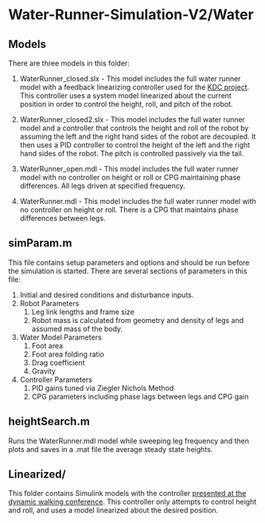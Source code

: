 Water-Runner-Simulation-V2/Water
================================

Models
------

There are three models in this folder:

1. WaterRunner\_closed.slx - This model includes the full water runner model with a feedback linearizing controller used for the [KDC project][1]. This controller uses a system model linearized about the current position in order to control the height, roll, and pitch of the robot.

2. WaterRunner\_closed2.slx - This model includes the full water runner model and a controller that controls the height and roll of the robot by assuming the left and the right hand sides of the robot are decoupled. It then uses a PID controller to control the height of the left and the right hand sides of the robot. The pitch is controlled passively via the tail.

3. WaterRunner\_open.mdl - This model includes the full water runner model with no controller on height or roll or CPG maintaining phase differences. All legs driven at specified frequency.

4. WaterRunner.mdl - This model includes the full water runner model with no controller on height or roll. There is a CPG that maintains phase differences between legs.

simParam.m
----------

This file contains setup parameters and options and should be run before the simulation is started. There are several sections of parameters in this file:

1. Initial and desired conditions and disturbance inputs.
2. Robot Parameters
    1. Leg link lengths and frame size
    2. Robot mass is calculated from geometry and density of legs and assumed mass of the body.
3. Water Model Parameters
    1. Foot area
    2. Foot area folding ratio
    3. Drag coefficient
    4. Gravity
4. Controller Parameters
    1. PID gains tuned via Ziegler Nichols Method
    2. CPG parameters including phase lags between legs and CPG gain

heightSearch.m
--------------

Runs the WaterRunner.mdl model while sweeping leg frequency and then plots and saves in a .mat file the average steady state heights.

Linearized/
-----------

This folder contains Simulink models with the controller [presented at the dynamic walking conference][2]. This controller only attempts to control height and roll, and uses a model linearized about the desired position.

[1]: ../../Documents/KDCproject/FinalReport/final.pdf      "KDC project final report"
[2]: ../../Documents/DynamicWalking/poster.pdf             "Dynamic Walking 2013 poster"

